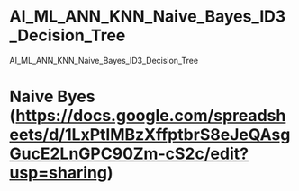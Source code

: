 # AI_ML_ANN_KNN_Naive_Bayes_ID3_Decision_Tree
AI_ML_ANN_KNN_Naive_Bayes_ID3_Decision_Tree

# Naive Byes (https://docs.google.com/spreadsheets/d/1LxPtlMBzXffptbrS8eJeQAsgGucE2LnGPC90Zm-cS2c/edit?usp=sharing)
